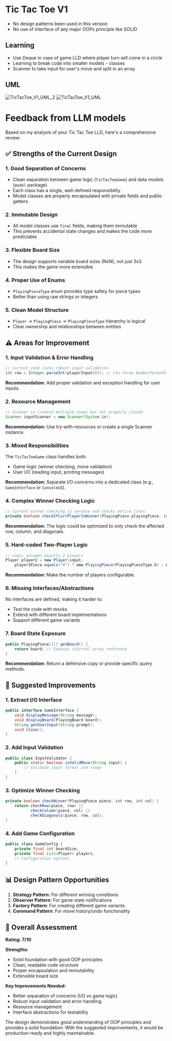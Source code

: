 # Tic Tac Toe V1

- No design patterns been used in this version
- No use of interface of any major OOPs principle like SOLID

## Learning

- Use Deque in case of game LLD where player turn will come in a circle
- Learning to break code into smaller models - classes
- Scanner to take input for user's move and split in an array

## UML
![TicTacToe_V1_UML_2](/images/TicTacToe_V1_UML_2.png)
![TicTacToe_V1_UML](/images/TicTacToe_V1_UML.png)

# Feedback from LLM models

Based on my analysis of your Tic Tac Toe LLD, here's a comprehensive review:

## ✅ **Strengths of the Current Design**

### 1. **Good Separation of Concerns**
- Clean separation between game logic (`TicTacToeGame`) and data models (`model` package)
- Each class has a single, well-defined responsibility
- Model classes are properly encapsulated with private fields and public getters

### 2. **Immutable Design**
- All model classes use `final` fields, making them immutable
- This prevents accidental state changes and makes the code more predictable

### 3. **Flexible Board Size**
- The design supports variable board sizes (NxN), not just 3x3
- This makes the game more extensible

### 4. **Proper Use of Enums**
- `PlayingPieceType` enum provides type safety for piece types
- Better than using raw strings or integers

### 5. **Clean Model Structure**
- `Player` → `PlayingPiece` → `PlayingPieceType` hierarchy is logical
- Clear ownership and relationships between entities

## ⚠️ **Areas for Improvement**

### 1. **Input Validation & Error Handling**
```java
// Current code lacks robust input validation
int row = Integer.parseInt(playerInput[0]); // Can throw NumberFormatException
```

**Recommendation:** Add proper validation and exception handling for user inputs.

### 2. **Resource Management**
```java
// Scanner is created multiple times but not properly closed
Scanner inputScanner = new Scanner(System.in);
```

**Recommendation:** Use try-with-resources or create a single Scanner instance.

### 3. **Mixed Responsibilities**
The `TicTacToeGame` class handles both:
- Game logic (winner checking, move validation)
- User I/O (reading input, printing messages)

**Recommendation:** Separate I/O concerns into a dedicated class (e.g., `GameInterface` or `ConsoleUI`).

### 4. **Complex Winner Checking Logic**
```java
// Current winner checking is verbose and checks entire lines
private boolean checkIfCurrPlayerIsWinner(PlayingPiece playingPiece, int row, int col)
```

**Recommendation:** The logic could be optimized to only check the affected row, column, and diagonals.

### 5. **Hard-coded Two-Player Logic**
```java
// Logic assumes exactly 2 players
Player player2 = new Player(input,
    player1Piece.equals("X") ? new PlayingPiece(PlayingPieceType.O) : new PlayingPiece(PlayingPieceType.X));
```

**Recommendation:** Make the number of players configurable.

### 6. **Missing Interfaces/Abstractions**
No interfaces are defined, making it harder to:
- Test the code with mocks
- Extend with different board implementations
- Support different game variants

### 7. **Board State Exposure**
```java
public PlayingPiece[][] getBoard() {
    return board; // Exposes internal array reference
}
```

**Recommendation:** Return a defensive copy or provide specific query methods.

## 🔄 **Suggested Improvements**

### 1. **Extract I/O Interface**
```java
public interface GameInterface {
    void displayMessage(String message);
    void displayBoard(PlayingBoard board);
    String getUserInput(String prompt);
    void close();
}
```

### 2. **Add Input Validation**
```java
public class InputValidator {
    public static boolean isValidMove(String input) {
        // Validate input format and range
    }
}
```

### 3. **Optimize Winner Checking**
```java
private boolean checkWinner(PlayingPiece piece, int row, int col) {
    return checkRow(piece, row) || 
           checkColumn(piece, col) || 
           checkDiagonals(piece, row, col);
}
```

### 4. **Add Game Configuration**
```java
public class GameConfig {
    private final int boardSize;
    private final List<Player> players;
    // Configuration options
}
```

## 📊 **Design Pattern Opportunities**

1. **Strategy Pattern**: For different winning conditions
2. **Observer Pattern**: For game state notifications
3. **Factory Pattern**: For creating different game variants
4. **Command Pattern**: For move history/undo functionality

## 🎯 **Overall Assessment**

**Rating: 7/10**

**Strengths:**
- Solid foundation with good OOP principles
- Clean, readable code structure
- Proper encapsulation and immutability
- Extensible board size

**Key Improvements Needed:**
- Better separation of concerns (I/O vs game logic)
- Robust input validation and error handling
- Resource management
- Interface abstractions for testability

The design demonstrates good understanding of OOP principles and provides a solid foundation. With the suggested improvements, it would be production-ready and highly maintainable.